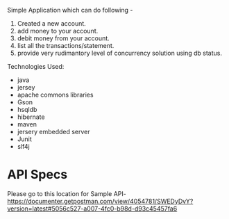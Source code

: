 Simple Application which can do following -
1. Created a new account.
2. add money to your account.
3. debit money from your account.
4. list all the transactions/statement.
5. provide very rudimantory level of concurrency solution using db status.

Technologies Used:
- java
- jersey 
- apache commons libraries
- Gson
- hsqldb
- hibernate
- maven
- jersery embedded server
- Junit
- slf4j

# API Specs
Please go to this location for Sample API-
https://documenter.getpostman.com/view/4054781/SWEDyDvY?version=latest#5056c527-a007-4fc0-b98d-d93c45457fa6

